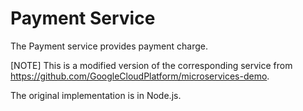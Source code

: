 # Payment Service

The Payment service provides payment charge.

[NOTE] This is a modified version of the corresponding service from https://github.com/GoogleCloudPlatform/microservices-demo.

The original implementation is in Node.js.
